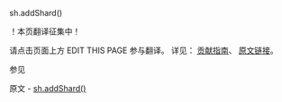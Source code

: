  sh.addShard()

 ！本页翻译征集中！

请点击页面上方 EDIT THIS PAGE 参与翻译。
详见：
[贡献指南]( https://github.com/JinMuInfo/MongoDB-Manual-zh/blob/master/CONTRIBUTING.md )、
[原文链接](  https://docs.mongodb.com/manual/reference/method/sh.addShard/  )。

 参见

原文 - [sh.addShard()]( https://docs.mongodb.com/manual/reference/method/sh.addShard/ )


